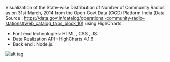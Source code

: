 Visualization of the State-wise Distribution of Number of Community Radios as on 31st March, 2014 from the Open Govt Data (OGD) Platform India (Data Source : https://data.gov.in/catalog/operational-community-radio-stations#web_catalog_tabs_block_10) using HighCharts. 

- Font end technologies: HTML , CSS , JS. 
- Data Realization API : HighCharts 4.1.6
- Back end : Node.js.




![alt tag](http://s23.postimg.org/u76h9cp1n/Screenshot_2015_06_14_19_38_02.png)

